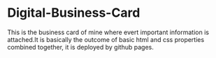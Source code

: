 # Digital-Business-Card
This is the business card of mine where evert important information is attached.It is basically the 
outcome of basic html and css properties combined together, it is deployed by github pages.
